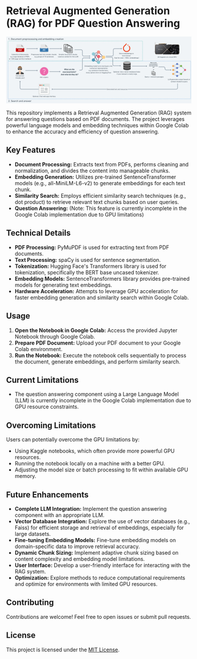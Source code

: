 # Retrieval Augmented Generation (RAG) for PDF Question Answering

![Workflow Image](flowchart.png)

This repository implements a Retrieval Augmented Generation (RAG) system for answering questions based on PDF documents. The project leverages powerful language models and embedding techniques within Google Colab to enhance the accuracy and efficiency of question answering.

## Key Features

* **Document Processing:** Extracts text from PDFs, performs cleaning and normalization, and divides the content into manageable chunks.
* **Embedding Generation:** Utilizes pre-trained SentenceTransformer models (e.g., all-MiniLM-L6-v2) to generate embeddings for each text chunk.
* **Similarity Search:** Employs efficient similarity search techniques (e.g., dot product) to retrieve relevant text chunks based on user queries.
* **Question Answering:** (Note: This feature is currently incomplete in the Google Colab implementation due to GPU limitations)

## Technical Details

* **PDF Processing:** PyMuPDF is used for extracting text from PDF documents.
* **Text Processing:** spaCy is used for sentence segmentation.
* **Tokenization:** Hugging Face's Transformers library is used for tokenization, specifically the BERT base uncased tokenizer.
* **Embedding Models:** SentenceTransformers library provides pre-trained models for generating text embeddings.
* **Hardware Acceleration:** Attempts to leverage GPU acceleration for faster embedding generation and similarity search within Google Colab.

## Usage

1. **Open the Notebook in Google Colab:**
   Access the provided Jupyter Notebook through Google Colab.
2. **Prepare PDF Document:**
   Upload your PDF document to your Google Colab environment.
3. **Run the Notebook:**
   Execute the notebook cells sequentially to process the document, generate embeddings, and perform similarity search.

## Current Limitations

* The question answering component using a Large Language Model (LLM) is currently incomplete in the Google Colab implementation due to GPU resource constraints.

## Overcoming Limitations

Users can potentially overcome the GPU limitations by:
* Using Kaggle notebooks, which often provide more powerful GPU resources.
* Running the notebook locally on a machine with a better GPU.
* Adjusting the model size or batch processing to fit within available GPU memory.

## Future Enhancements

* **Complete LLM Integration:** Implement the question answering component with an appropriate LLM.
* **Vector Database Integration:** Explore the use of vector databases (e.g., Faiss) for efficient storage and retrieval of embeddings, especially for large datasets.
* **Fine-tuning Embedding Models:** Fine-tune embedding models on domain-specific data to improve retrieval accuracy.
* **Dynamic Chunk Sizing:** Implement adaptive chunk sizing based on content complexity and embedding model limitations.
* **User Interface:** Develop a user-friendly interface for interacting with the RAG system.
* **Optimization:** Explore methods to reduce computational requirements and optimize for environments with limited GPU resources.

## Contributing

Contributions are welcome! Feel free to open issues or submit pull requests.

## License

This project is licensed under the [MIT License](LICENSE).
